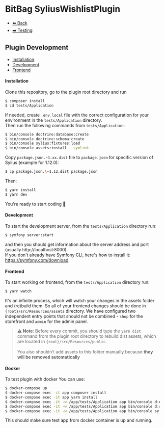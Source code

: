 # BitBag SyliusWishlistPlugin

- [⬅️ Back](../README.md#overview)
- [➡️ Testing](./05-testing.md)

## Plugin Development

- [Installation](#installation)
- [Development](#development)
- [Frontend](#frontend)


#### Installation

Clone this repository, go to the plugin root directory and run

```bash
$ composer install
$ cd tests/Application
```

If needed, create `.env.local` file with the correct configuration for your environment in the `tests/Application` directory. <br>
Then run the following commands from `tests/Application`:

```bash
$ bin/console doctrine:database:create
$ bin/console doctrine:schema:create
$ bin/console sylius:fixtures:load
$ bin/console assets:install --symlink
```

Copy `package.json.~1.xx.dist` file to `package.json` for specific version of Sylius (example for 1.12.0):
```bash
$ cp package.json.\~1.12.dist package.json
```

Then:

```bash
$ yarn install
$ yarn dev
```

You're ready to start coding 🎉

#### Development

To start the development server, from the `tests/Application` directory run:

```bash
$ symfony server:start
```

and then you should get information about the server address and port (usually http://localhost:8000). <br>
If you don't already have Symfony CLI, here's how to install it: https://symfony.com/download


#### Frontend

To start working on frontend, from the `tests/Application` directory run:

```bash
$ yarn watch
```

It's an infinite process, which will watch your changes in the assets folder and (re)build them. So all of your frontend changes should be done in `{root}/src/Resources/assets` directory. We have configured two independent entry points that should not be combined - `shop` for the storefront and `admin` for the admin panel.

> **⚠ Note**: Before every commit, you should type the `yarn dist` command from the plugin root directory to rebuild dist assets, which are located in `{root}/src/Resources/public`. <br> <br> You also shouldn't add assets to this folder manually because **they will be removed automatically**

#### Docker

To test plugin with docker You can use:

```bash
$ docker-compose up
$ docker-compose exec -it app composer install
$ docker-compose exec -it app yarn install
$ docker-compose exec -it -w /app/tests/Application app bin/console d:d:c
$ docker-compose exec -it -w /app/tests/Application app bin/console d:s:c
$ docker-compose exec -it -w /app/tests/Application app bin/console sy:fi:lo -q
```

This should make sure test app from docker container is up and running.
